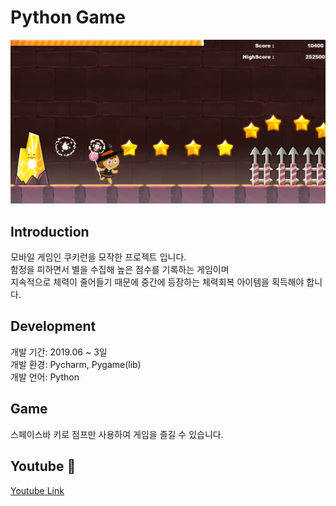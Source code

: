 # Python Game

![Main Screenshot](imgs/main.png)

## Introduction

모바일 게임인 쿠키런을 모작한 프로젝트 입니다.  
함정을 피하면서 별을 수집해 높은 점수를 기록하는 게임이며  
지속적으로 체력이 줄어들기 때문에 중간에 등장하는 체력회복 아이템을 획득해야 합니다.  

## Development

개발 기간: 2019.06 ~ 3일  
개발 환경: Pycharm, Pygame(lib)  
개발 언어: Python    

## Game  

스페이스바 키로 점프만 사용하여 게임을 즐길 수 있습니다.

## Youtube :movie_camera:  
	
[Youtube Link](https://www.youtube.com/watch?v=mkLTQa4tico)
